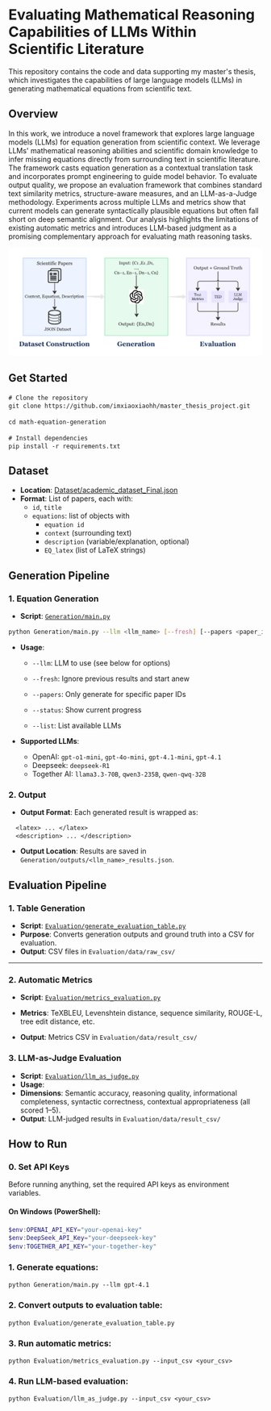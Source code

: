 # Evaluating Mathematical Reasoning Capabilities of LLMs Within Scientific Literature
This repository contains the code and data supporting my master's thesis, which investigates the capabilities of large language models (LLMs) in generating mathematical equations from scientific text. 

## Overview
In this work, we introduce a novel framework that explores large language models (LLMs) for equation generation from scientific context. We leverage LLMs' mathematical reasoning abilities and scientific domain knowledge to infer missing equations directly from surrounding text in scientific literature. The framework casts equation generation as a contextual translation task and incorporates prompt engineering to guide model behavior. To evaluate output quality, we propose  an evaluation framework that combines standard text similarity metrics, structure-aware measures, and an LLM-as-a-Judge methodology. Experiments across multiple LLMs and metrics show that current models can generate syntactically plausible equations but often fall short on deep semantic alignment. Our analysis highlights the limitations of existing automatic metrics and introduces LLM-based judgment as a promising complementary approach for evaluating math reasoning tasks.

![Workflow](images/Workflow.jpg)

## Get Started
```
# Clone the repository
git clone https://github.com/imxiaoxiaohh/master_thesis_project.git

cd math-equation-generation

# Install dependencies
pip install -r requirements.txt

```

## Dataset

- **Location**: [Dataset/academic_dataset_Final.json](Dataset/academic_dataset_Final.json)
- **Format**: List of papers, each with:
  - `id`, `title`
  - `equations`: list of objects with
    - `equation id`
    - `context` (surrounding text)
    - `description` (variable/explanation, optional)
    - `EQ_latex` (list of LaTeX strings)

## Generation Pipeline

### 1. Equation Generation

- **Script**: [`Generation/main.py`](Generation/main.py)
```bash
python Generation/main.py --llm <llm_name> [--fresh] [--papers <paper_id1> <paper_id2> ...] [--status] [--list]
```
- **Usage**:
  - `--llm`: LLM to use (see below for options)

  - `--fresh`: Ignore previous results and start anew

  - `--papers`: Only generate for specific paper IDs

  - `--status`: Show current progress

  - `--list`: List available LLMs

- **Supported LLMs**:
  - OpenAI: `gpt-o1-mini`, `gpt-4o-mini`, `gpt-4.1-mini`, `gpt-4.1` 
  - Deepseek: `deepseek-R1`
  - Together AI: `llama3.3-70B`, `qwen3-235B`, `qwen-qwq-32B`

### 2. Output
- **Output Format**: Each generated result is wrapped as:
```
  <latex> ... </latex>
  <description> ... </description>
```
- **Output Location**: Results are saved in `Generation/outputs/<llm_name>_results.json`.

## Evaluation Pipeline

### 1. Table Generation

- **Script**: [`Evaluation/generate_evaluation_table.py`](Evaluation/generate_evaluation_table.py)
- **Purpose**: Converts generation outputs and ground truth into a CSV for evaluation.
- **Output**: CSV files in `Evaluation/data/raw_csv/`

---

### 2. Automatic Metrics

- **Script**: [`Evaluation/metrics_evaluation.py`](Evaluation/metrics_evaluation.py)

- **Metrics**: TeXBLEU, Levenshtein distance, sequence similarity, ROUGE-L, tree edit distance, etc.

- **Output**: Metrics CSV in `Evaluation/data/result_csv/`

### 3. LLM-as-Judge Evaluation
- **Script**: [`Evaluation/llm_as_judge.py`](Evaluation/llm_as_judge.py)
- **Usage**:
- **Dimensions**: Semantic accuracy, reasoning quality, informational completeness, syntactic correctness, contextual appropriateness (all scored 1–5).
- **Output**: LLM-judged results in `Evaluation/data/result_csv/`


## How to Run

### 0. Set API Keys

Before running anything, set the required API keys as environment variables.

#### On Windows (PowerShell):
```powershell
$env:OPENAI_API_KEY="your-openai-key"
$env:DeepSeek_API_Key="your-deepseek-key"
$env:TOGETHER_API_KEY="your-together-key"
```
### 1. Generate equations:
```
python Generation/main.py --llm gpt-4.1
```
### 2. Convert outputs to evaluation table:
```
python Evaluation/generate_evaluation_table.py
```
### 3. Run automatic metrics:
```
python Evaluation/metrics_evaluation.py --input_csv <your_csv>
```
### 4. Run LLM-based evaluation:
```
python Evaluation/llm_as_judge.py --input_csv <your_csv>
```

